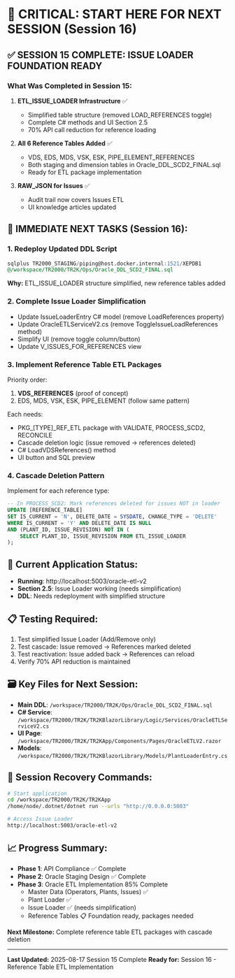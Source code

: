 # 🔴 CRITICAL: START HERE FOR NEXT SESSION (Session 16)

## ✅ SESSION 15 COMPLETE: ISSUE LOADER FOUNDATION READY

### What Was Completed in Session 15:
1. **ETL_ISSUE_LOADER Infrastructure** ✅
   - Simplified table structure (removed LOAD_REFERENCES toggle)
   - Complete C# methods and UI Section 2.5
   - 70% API call reduction for reference loading

2. **All 6 Reference Tables Added** ✅
   - VDS, EDS, MDS, VSK, ESK, PIPE_ELEMENT_REFERENCES
   - Both staging and dimension tables in Oracle_DDL_SCD2_FINAL.sql
   - Ready for ETL package implementation

3. **RAW_JSON for Issues** ✅
   - Audit trail now covers Issues ETL
   - UI knowledge articles updated

## 🔴 IMMEDIATE NEXT TASKS (Session 16):

### 1. **Redeploy Updated DDL Script**
```sql
sqlplus TR2000_STAGING/piping@host.docker.internal:1521/XEPDB1
@/workspace/TR2000/TR2K/Ops/Oracle_DDL_SCD2_FINAL.sql
```
**Why:** ETL_ISSUE_LOADER structure simplified, new reference tables added

### 2. **Complete Issue Loader Simplification**
- Update IssueLoaderEntry C# model (remove LoadReferences property)
- Update OracleETLServiceV2.cs (remove ToggleIssueLoadReferences method)
- Simplify UI (remove toggle column/button)
- Update V_ISSUES_FOR_REFERENCES view

### 3. **Implement Reference Table ETL Packages**
Priority order:
1. **VDS_REFERENCES** (proof of concept)
2. EDS, MDS, VSK, ESK, PIPE_ELEMENT (follow same pattern)

Each needs:
- PKG_[TYPE]_REF_ETL package with VALIDATE, PROCESS_SCD2, RECONCILE
- Cascade deletion logic (issue removed → references deleted)
- C# LoadVDSReferences() method
- UI button and SQL preview

### 4. **Cascade Deletion Pattern**
Implement for each reference type:
```sql
-- In PROCESS_SCD2: Mark references deleted for issues NOT in loader
UPDATE [REFERENCE_TABLE] 
SET IS_CURRENT = 'N', DELETE_DATE = SYSDATE, CHANGE_TYPE = 'DELETE'
WHERE IS_CURRENT = 'Y' AND DELETE_DATE IS NULL
AND (PLANT_ID, ISSUE_REVISION) NOT IN (
    SELECT PLANT_ID, ISSUE_REVISION FROM ETL_ISSUE_LOADER
);
```

## 🎯 **Current Application Status:**
- **Running**: http://localhost:5003/oracle-etl-v2
- **Section 2.5**: Issue Loader working (needs simplification)
- **DDL**: Needs redeployment with simplified structure

## 📋 **Testing Required:**
1. Test simplified Issue Loader (Add/Remove only)
2. Test cascade: Issue removed → References marked deleted
3. Test reactivation: Issue added back → References can reload
4. Verify 70% API reduction is maintained

## 🗃️ **Key Files for Next Session:**
- **Main DDL**: `/workspace/TR2000/TR2K/Ops/Oracle_DDL_SCD2_FINAL.sql`
- **C# Service**: `/workspace/TR2000/TR2K/TR2KBlazorLibrary/Logic/Services/OracleETLServiceV2.cs`
- **UI Page**: `/workspace/TR2000/TR2K/TR2KApp/Components/Pages/OracleETLV2.razor`
- **Models**: `/workspace/TR2000/TR2K/TR2KBlazorLibrary/Models/PlantLoaderEntry.cs`

## 🔄 **Session Recovery Commands:**
```bash
# Start application
cd /workspace/TR2000/TR2K/TR2KApp
/home/node/.dotnet/dotnet run --urls "http://0.0.0.0:5003"

# Access Issue Loader
http://localhost:5003/oracle-etl-v2
```

## 📈 **Progress Summary:**
- **Phase 1**: API Compliance ✅ Complete
- **Phase 2**: Oracle Staging Design ✅ Complete  
- **Phase 3**: Oracle ETL Implementation 85% Complete
  - Master Data (Operators, Plants, Issues) ✅
  - Plant Loader ✅ 
  - Issue Loader ✅ (needs simplification)
  - Reference Tables 📋 Foundation ready, packages needed

**Next Milestone:** Complete reference table ETL packages with cascade deletion

---
**Last Updated:** 2025-08-17 Session 15 Complete
**Ready for:** Session 16 - Reference Table ETL Implementation